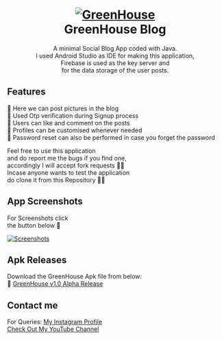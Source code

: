 <h1 align="center">
  <br>
  <a href="https://github.com/utsanjan/GreenHouse">
  <img src="https://1.bp.blogspot.com/-t3WFjSryxUc/YD8_JGwEfcI/AAAAAAAAbZc/T9ueL13SzGYar40mb-aie3lJ74Vjn0NYACLcBGAsYHQ/s200/__launcher_icon.png"
  alt="GreenHouse">
  </a><br>
  GreenHouse Blog
  <br>
</h1>


<p align="center">A minimal Social Blog App coded with Java.<br>
I used Android Studio as IDE for making this application,<br>
Firebase is used as the key server and<br>
for the data storage of the user posts.</p>
 
## Features

🔸 Here we can post pictures in the blog<br>
🔸 Used Otp verification during Signup process<br>
🔸 Users can like and comment on the posts<br>
🔸 Profiles can be customised whenever needed<br>
🔸 Password reset can also be performed in case you forget the password<br>

Feel free to use this application
<br>and do report me the bugs if you find one,
<br>accordingly I will accept fork requests ✌🏻
<br>Incase anyone wants to test the application
<br>do clone it from this Repository 👍🏻 <br>

## App Screenshots

For Screenshots click
<br>the button below 🔻

<a href="https://www.facebook.com/photo?fbid=1198653947178402&set=pcb.1198654260511704"><img alt="Screenshots" title="Screenshots" src="https://1.bp.blogspot.com/-T1y0oWq5nIE/YEGpMAq7ebI/AAAAAAAAbfc/Wjlnp6UTm8EEdXMHeNN5CBieBUzCF6XuACLcBGAsYHQ/s16000/ss.png"/></a>

## Apk Releases

Download the GreenHouse Apk file from below:<br>
🔗 [GreenHouse v1.0 Alpha Release](https://github.com/utsanjan/GreenHouse/raw/main/GreenHouse_release-v1.0_Alpha.apk)

## Contact me  

For Queries: [My Instagram Profile](https://www.instagram.com/utsanjan/)  
[Check Out My YouTube Channel](https://www.youtube.com/DopeSatan)
